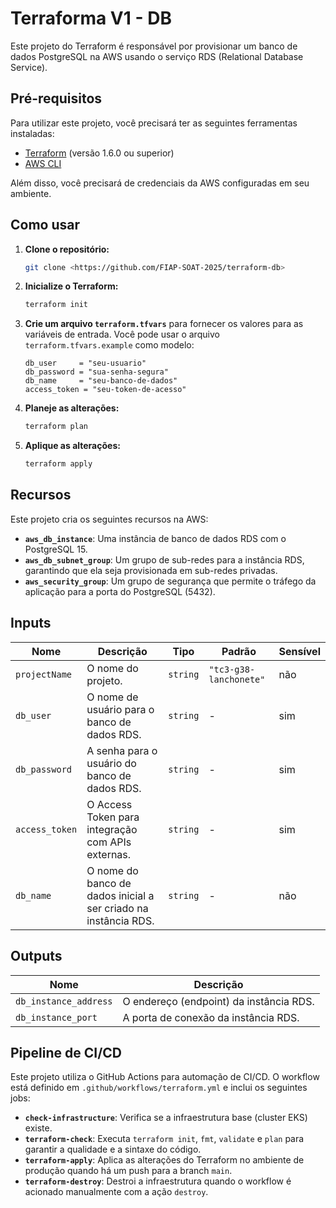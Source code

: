 # Terraforma V1 - DB

Este projeto do Terraform é responsável por provisionar um banco de dados PostgreSQL na AWS usando o serviço RDS (Relational Database Service).

## Pré-requisitos

Para utilizar este projeto, você precisará ter as seguintes ferramentas instaladas:

*   [Terraform](https://www.terraform.io/downloads.html) (versão 1.6.0 ou superior)
*   [AWS CLI](https://aws.amazon.com/cli/)

Além disso, você precisará de credenciais da AWS configuradas em seu ambiente.

## Como usar

1.  **Clone o repositório:**

    ```bash
    git clone <https://github.com/FIAP-SOAT-2025/terraform-db>
    ```

2.  **Inicialize o Terraform:**

    ```bash
    terraform init
    ```

3.  **Crie um arquivo `terraform.tfvars`** para fornecer os valores para as variáveis de entrada. Você pode usar o arquivo `terraform.tfvars.example` como modelo:

    ```hcl
    db_user     = "seu-usuario"
    db_password = "sua-senha-segura"
    db_name     = "seu-banco-de-dados"
    access_token = "seu-token-de-acesso"
    ```

4.  **Planeje as alterações:**

    ```bash
    terraform plan
    ```

5.  **Aplique as alterações:**

    ```bash
    terraform apply
    ```

## Recursos

Este projeto cria os seguintes recursos na AWS:

*   **`aws_db_instance`**: Uma instância de banco de dados RDS com o PostgreSQL 15.
*   **`aws_db_subnet_group`**: Um grupo de sub-redes para a instância RDS, garantindo que ela seja provisionada em sub-redes privadas.
*   **`aws_security_group`**: Um grupo de segurança que permite o tráfego da aplicação para a porta do PostgreSQL (5432).

## Inputs

| Nome | Descrição | Tipo | Padrão | Sensível |
| --- | --- | --- | --- | --- |
| `projectName` | O nome do projeto. | `string` | `"tc3-g38-lanchonete"` | não |
| `db_user` | O nome de usuário para o banco de dados RDS. | `string` | - | sim |
| `db_password` | A senha para o usuário do banco de dados RDS. | `string` | - | sim |
| `access_token` | O Access Token para integração com APIs externas. | `string` | - | sim |
| `db_name` | O nome do banco de dados inicial a ser criado na instância RDS. | `string` | - | não |

## Outputs

| Nome | Descrição |
| --- | --- |
| `db_instance_address` | O endereço (endpoint) da instância RDS. |
| `db_instance_port` | A porta de conexão da instância RDS. |

## Pipeline de CI/CD

Este projeto utiliza o GitHub Actions para automação de CI/CD. O workflow está definido em `.github/workflows/terraform.yml` e inclui os seguintes jobs:

*   **`check-infrastructure`**: Verifica se a infraestrutura base (cluster EKS) existe.
*   **`terraform-check`**: Executa `terraform init`, `fmt`, `validate` e `plan` para garantir a qualidade e a sintaxe do código.
*   **`terraform-apply`**: Aplica as alterações do Terraform no ambiente de produção quando há um push para a branch `main`.
*   **`terraform-destroy`**: Destroi a infraestrutura quando o workflow é acionado manualmente com a ação `destroy`.
